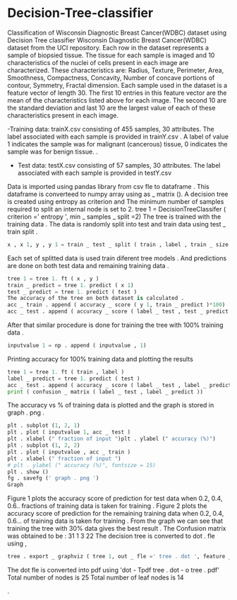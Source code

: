 # Decision-Tree-classifier
Classification of Wisconsin Diagnostic Breast Cancer(WDBC) dataset using Decision Tree classifier
Wisconsin Diagnostic Breast Cancer(WDBC) dataset from the UCI repository.
Each row in the dataset represents a sample of biopsied tissue. The tissue for each sample is
imaged and 10 characteristics of the nuclei of cells present in each image are characterized. These
characteristics are: Radius, Texture, Perimeter, Area, Smoothness, Compactness, Concavity, Number
of concave portions of contour, Symmetry, Fractal dimension. Each sample used in the dataset
is a feature vector of length 30. The first 10 entries in this feature vector are the mean of the characteristics
listed above for each image. The second 10 are the standard deviation and last 10 are the
largest value of each of these characteristics present in each image.

-Training data:  trainX.csv 
consisting of 455 samples, 30 attributes. The label associated
with each sample is provided in  trainY.csv . A label of value 1 indicates the sample was
for malignant (cancerous) tissue, 0 indicates the sample was for benign tissue. .
- Test data:  testX.csv consisting of 57 samples, 30 attributes. The label associated with
each sample is provided in  testY.csv 

Data is imported using pandas library from csv fle to dataframe . This dataframe is
converteed to numpy array using as _ matrix ().
A decision tree is created using entropy as criterion and The minimum number of samples
required to split an internal node is set to 2.
tree 1 = DecisionTreeClassifer ( criterion =' entropy ', min _ samples _ split =2)
The tree is trained with the training data . The data is randomly split into test and train data
using test _ train split .
```python
x , x 1, y , y 1 = train _ test _ split ( train , label , train _ size = i , test _ size =1- i , random _ state =10)
```
Each set of splitted data is used train diferent tree models . And predictions are done on
both test data and remaining training data .
```python
tree 1 = tree 1. ft ( x , y )
train _ predict = tree 1. predict ( x 1)
test _ predict = tree 1. predict ( test )
The accuracy of the tree on both dataset is calculated .
acc _ train . append ( accuracy _ score ( y 1, train _ predict )*100)
acc _ test . append ( accuracy _ score ( label _ test , test _ predict )*100)
```
After that similar procedure is done for training the tree with 100% training data .
```python
inputvalue 1 = np . append ( inputvalue , 1)
```

Printing accuracy for 100% training data and plotting the results
```python
tree 1 = tree 1. ft ( train , label )
label _ predict = tree 1. predict ( test )
acc _ test . append ( accuracy _ score ( label _ test , label _ predict )*100)
print ( confusion _ matrix ( label _ test , label _ predict ))
```
The accuracy vs % of training data is plotted and the graph is stored in graph . png .
```python
plt . subplot (1, 2, 1)
plt . plot ( inputvalue 1, acc _ test )
plt . xlabel (" fraction of input ")plt . ylabel (" accuracy (%)")
plt . subplot (1, 2, 2)
plt . plot ( inputvalue , acc _ train )
plt . xlabel (" fraction of input ")
# plt . ylabel (" accuracy (%)", fontsize = 15)
plt . show ()
fg . savefg (' graph . png ')
Graph
```

Figure 1 plots the accuracy score of prediction for test data when 0.2, 0.4, 0.6.. fractions of
training data is taken for training .
Figure 2 plots the accuracy score of prediction for the remaining training data when 0.2, 0.4,
0.6... of training data is taken for training .
From the graph we can see that training the tree with 30% data gives the best result .
The Confusion matrix was obtained to be :
31 1
3 22
The decision tree is converted to dot . fle using ,
```python
tree . export _ graphviz ( tree 1, out _ fle =' tree . dot ', feature _ names = names ,class _ names =[' Beningn ',' Malign '])
```
The dot fle is converted into pdf using
'dot - Tpdf tree . dot - o tree . pdf'
Total number of nodes is 25
Total number of leaf nodes is 14

.
